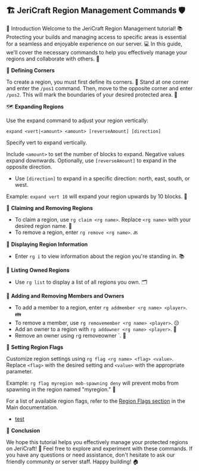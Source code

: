 ## 🏗️ JeriCraft Region Management Commands 🛡️

🎯 Introduction
Welcome to the JeriCraft Region Management tutorial! 📚 Protecting your builds and managing access to specific areas is
essential for a seamless and enjoyable experience on our server. 💻 In this guide, we'll cover the necessary commands to
help you effectively manage your regions and collaborate with others. 🤝

🔺 **Defining Corners**

To create a region, you must first define its corners. 🌟 Stand at one corner and enter the `/pos1` command. Then, move
to the opposite corner and enter `/pos2`. This will mark the boundaries of your desired protected area. 🔲

🗺️ **Expanding Regions**

Use the expand command to adjust your region vertically:

`expand <vert|<amount> <amount> [reverseAmount] [direction]`

Specify vert to expand vertically.

Include `<amount>` to set the number of blocks to expand. Negative values expand downwards.
Optionally, use `[reverseAmount]` to expand in the opposite direction.

- Use `[direction]` to expand in a specific direction: north, east, south, or west.

Example: `expand vert 10` will expand your region upwards by 10 blocks. 📏

🔐 **Claiming and Removing Regions**

- To claim a region, use `rg claim <rg name>`. Replace `<rg name>` with your desired region name. 🚩
- To remove a region, enter `rg remove <rg name>`. 🔙

📖 **Displaying Region Information**

- Enter `rg i` to view information about the region you're standing in. 📚

📝 **Listing Owned Regions**

- Use `rg list` to display a list of all regions you own. 🗂️

👥 **Adding and Removing Members and Owners**

- To add a member to a region, enter `rg addmember <rg name> <player>`. 👪
- To remove a member, use `rg removemember <rg name> <player>`. 😔
- Add an owner to a region with `rg addowner <rg name> <player>`. 🤴
- Remove an owner using `r`g removeowner <rg name> <player>`. 👑

🔮 **Setting Region Flags**

Customize region settings using `rg flag <rg name> <flag> <value>`. Replace `<flag>` with the desired setting
and `<value>` with the appropriate parameter.

Example: `rg flag myregion mob-spawning deny` will prevent mobs from spawning in the region named "myregion." 🚫

For a list of available region flags, refer to the [Region Flags section](https://github.com/Chalwk77/JeriCraftDocs/blob/main/docs/features/Main.md#worldguard) in the Main documentation.
- [test](../features/Main.md#worldguard)

🌟 **Conclusion**

We hope this tutorial helps you effectively manage your protected regions on JeriCraft! 💖 Feel free to explore and
experiment with these commands. If you have any questions or need assistance, don't hesitate to ask our friendly
community or server staff. Happy building! 🏠
